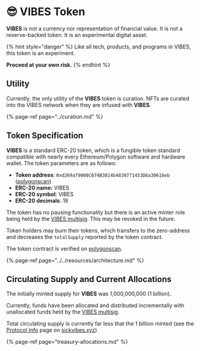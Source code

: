 # 😎 VIBES Token

**VIBES** is not a currency nor representation of financial value. It is not a reserve-backed token. It is an experimental digital asset.

{% hint style="danger" %}
Like all tech, products, and programs in VIBES, this token is an experiment. 

**Proceed at your own risk.**
{% endhint %}

## Utility

Currently, the only utility of the **VIBES** token is curation. NFTs are curated into the VIBES network when they are infused with **VIBES**.

{% page-ref page="../curation.md" %}

## Token Specification

**VIBES** is a standard ERC-20 token, which is a fungible token standard compatible with nearly every Ethereum/Polygon software and hardware wallet. The token parameters are as follows:

* **Token address**: `0xd269af9008C674B3814b4830771453D6a30616eb` \([polygonscan](https://polygonscan.com/token/0xd269af9008c674b3814b4830771453d6a30616eb)\)
* **ERC-20 name:** VIBES
* **ERC-20 symbol**: VIBES
* **ERC-20 decimals**: 18

The token has no pausing functionality but there is an active minter role being held by the [VIBES multisig](../governance.md#vibes-multisig). This may be revoked in the future.

Token holders may burn their tokens, which transfers to the zero-address and decreases the `totalSupply` reported by the token contract.

The token contract is verified on [polygonscan](https://polygonscan.com/token/0xd269af9008c674b3814b4830771453d6a30616eb).

{% page-ref page="../../resources/architecture.md" %}

## Circulating Supply and Current Allocations

The initially minted supply for **VIBES** was 1,000,000,000 \(1 billion\).

Currently, funds have been allocated and distributed incrementally with unallocated funds held by the [VIBES multisig](../governance.md#vibes-multisig).

Total circulating supply is currently far less that the 1 billion minted \(see the [Protocol Info](https://www.sickvibes.xyz/protocol) page on [sickvibes.xyz](https://www.sickvibes.xyz/)\)

{% page-ref page="treasury-allocations.md" %}

